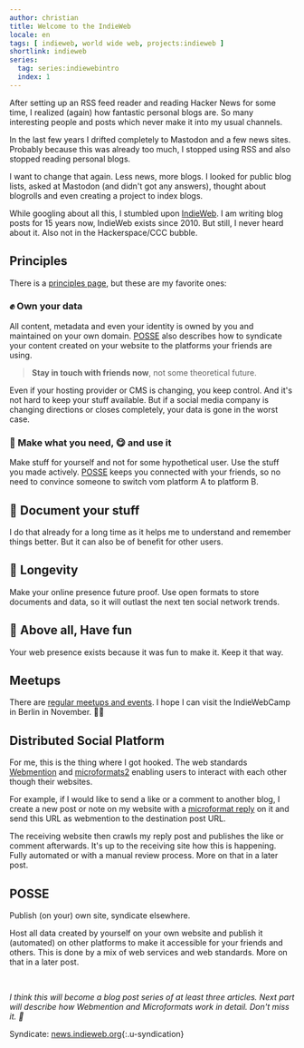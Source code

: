 ```yaml
---
author: christian
title: Welcome to the IndieWeb
locale: en
tags: [ indieweb, world wide web, projects:indieweb ]
shortlink: indieweb
series:
  tag: series:indiewebintro
  index: 1
---
```


After setting up an RSS feed reader and reading Hacker News for some time, I realized 
(again) how fantastic personal blogs are. So many interesting people and posts which never 
make it into my usual channels.

In the last few years I drifted completely to Mastodon and a few news sites. Probably because 
this was already too much, I stopped using RSS and also stopped reading personal blogs.

I want to change that again. Less news, more blogs. I looked for public blog lists, asked at 
Mastodon (and didn't got any answers), thought about blogrolls and even creating a project 
to index blogs.

While googling about all this, I stumbled upon [IndieWeb](https://indieweb.org/). I am writing 
blog posts for 15 years now, IndieWeb exists since 2010. But still, I never heard about it. 
Also not in the Hackerspace/CCC bubble.

## Principles

There is a [principles page](https://indieweb.org/principles), but these are my favorite ones:

### ✊ Own your data

All content, metadata and even your identity is owned by you and maintained on your own 
domain. [POSSE](https://indieweb.org/POSSE) also describes how to syndicate your content 
created on your website to the platforms your friends are using.

> **Stay in touch with friends now**, not some theoretical future.

Even if your hosting provider or CMS is changing, you keep control. And it's not hard to keep 
your stuff available. But if a social media company is changing directions or closes completely, 
your data is gone in the worst case.

### 💪 Make what you need, 😋 and use it

Make stuff for yourself and not for some hypothetical user. Use the stuff you made actively. 
[POSSE](https://indieweb.org/POSSE) keeps you connected with your friends, so no need to 
convince someone to switch vom platform A to platform B.

## 📓 Document your stuff

I do that already for a long time as it helps me to understand and remember things better. 
But it can also be of benefit for other users.

## 🗿 Longevity 

Make your online presence future proof. Use open formats to store documents and data, so it 
will outlast the next ten social network trends.

## 🎉 Above all, Have fun

Your web presence exists because it was fun to make it. Keep it that way.

## Meetups

There are [regular meetups and events](https://events.indieweb.org/). I hope I can visit the 
IndieWebCamp in Berlin in November. 🤞🤞

## Distributed Social Platform

For me, this is the thing where I got hooked. The web standards 
[Webmention](https://indieweb.org/Webmention) and 
[microformats2](https://microformats.org/wiki/microformats2) enabling users to interact 
with each other though their websites.

For example, if I would like to send a like or a comment to another blog, I create a new post 
or note on my website with a [microformat reply](https://indieweb.org/reply) on it and send this 
URL as webmention to the destination post URL.

The receiving website then crawls my reply post and publishes the like or comment afterwards. 
It's up to the receiving site how this is happening. Fully automated or with a manual review 
process. More on that in a later post.

## POSSE

Publish (on your) own site, syndicate elsewhere.

Host all data created by yourself on your own website and publish it (automated) on other 
platforms to make it accessible for your friends and others. This is done by a mix of web 
services and web standards.  More on that in a later post.

&nbsp;

*I think this will become a blog post series of at least three articles. Next part will 
describe how Webmention and Microformats work in detail. Don't miss it. 🚀*

Syndicate: [news.indieweb.org](https://news.indieweb.org/en){:.u-syndication}
